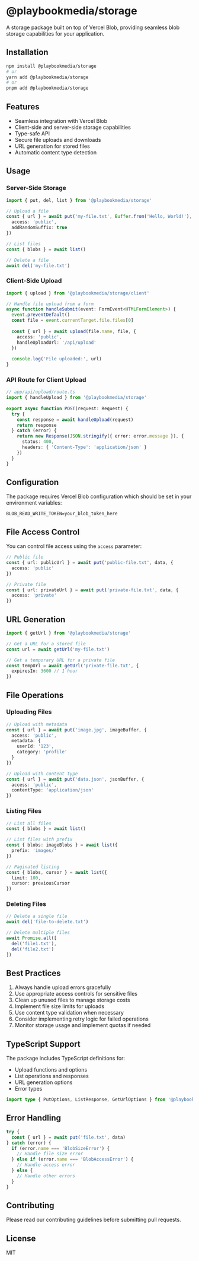# @playbookmedia/storage

A storage package built on top of Vercel Blob, providing seamless blob storage capabilities for your application.

## Installation

```bash
npm install @playbookmedia/storage
# or
yarn add @playbookmedia/storage
# or
pnpm add @playbookmedia/storage
```

## Features

- Seamless integration with Vercel Blob
- Client-side and server-side storage capabilities
- Type-safe API
- Secure file uploads and downloads
- URL generation for stored files
- Automatic content type detection

## Usage

### Server-Side Storage

```typescript
import { put, del, list } from '@playbookmedia/storage'

// Upload a file
const { url } = await put('my-file.txt', Buffer.from('Hello, World!'), {
  access: 'public',
  addRandomSuffix: true
})

// List files
const { blobs } = await list()

// Delete a file
await del('my-file.txt')
```

### Client-Side Upload

```typescript
import { upload } from '@playbookmedia/storage/client'

// Handle file upload from a form
async function handleSubmit(event: FormEvent<HTMLFormElement>) {
  event.preventDefault()
  const file = event.currentTarget.file.files[0]
  
  const { url } = await upload(file.name, file, {
    access: 'public',
    handleUploadUrl: '/api/upload'
  })
  
  console.log('File uploaded:', url)
}
```

### API Route for Client Upload

```typescript
// app/api/upload/route.ts
import { handleUpload } from '@playbookmedia/storage'
 
export async function POST(request: Request) {
  try {
    const response = await handleUpload(request)
    return response
  } catch (error) {
    return new Response(JSON.stringify({ error: error.message }), {
      status: 400,
      headers: { 'Content-Type': 'application/json' }
    })
  }
}
```

## Configuration

The package requires Vercel Blob configuration which should be set in your environment variables:

```env
BLOB_READ_WRITE_TOKEN=your_blob_token_here
```

## File Access Control

You can control file access using the `access` parameter:

```typescript
// Public file
const { url: publicUrl } = await put('public-file.txt', data, {
  access: 'public'
})

// Private file
const { url: privateUrl } = await put('private-file.txt', data, {
  access: 'private'
})
```

## URL Generation

```typescript
import { getUrl } from '@playbookmedia/storage'

// Get a URL for a stored file
const url = await getUrl('my-file.txt')

// Get a temporary URL for a private file
const tempUrl = await getUrl('private-file.txt', {
  expiresIn: 3600 // 1 hour
})
```

## File Operations

### Uploading Files

```typescript
// Upload with metadata
const { url } = await put('image.jpg', imageBuffer, {
  access: 'public',
  metadata: {
    userId: '123',
    category: 'profile'
  }
})

// Upload with content type
const { url } = await put('data.json', jsonBuffer, {
  access: 'public',
  contentType: 'application/json'
})
```

### Listing Files

```typescript
// List all files
const { blobs } = await list()

// List files with prefix
const { blobs: imageBlobs } = await list({
  prefix: 'images/'
})

// Paginated listing
const { blobs, cursor } = await list({
  limit: 100,
  cursor: previousCursor
})
```

### Deleting Files

```typescript
// Delete a single file
await del('file-to-delete.txt')

// Delete multiple files
await Promise.all([
  del('file1.txt'),
  del('file2.txt')
])
```

## Best Practices

1. Always handle upload errors gracefully
2. Use appropriate access controls for sensitive files
3. Clean up unused files to manage storage costs
4. Implement file size limits for uploads
5. Use content type validation when necessary
6. Consider implementing retry logic for failed operations
7. Monitor storage usage and implement quotas if needed

## TypeScript Support

The package includes TypeScript definitions for:
- Upload functions and options
- List operations and responses
- URL generation options
- Error types

```typescript
import type { PutOptions, ListResponse, GetUrlOptions } from '@playbookmedia/storage'
```

## Error Handling

```typescript
try {
  const { url } = await put('file.txt', data)
} catch (error) {
  if (error.name === 'BlobSizeError') {
    // Handle file size error
  } else if (error.name === 'BlobAccessError') {
    // Handle access error
  } else {
    // Handle other errors
  }
}
```

## Contributing

Please read our contributing guidelines before submitting pull requests.

## License

MIT 